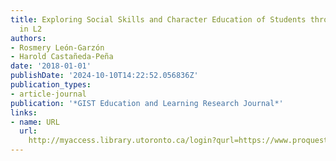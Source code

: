 ```yaml
---
title: Exploring Social Skills and Character Education of Students through Storytelling
  in L2
authors:
- Rosmery León-Garzón
- Harold Castañeda-Peña
date: '2018-01-01'
publishDate: '2024-10-10T14:22:52.056836Z'
publication_types:
- article-journal
publication: '*GIST Education and Learning Research Journal*'
links:
- name: URL
  url: 
    http://myaccess.library.utoronto.ca/login?qurl=https://www.proquest.com/docview/2228636795?accountid=14771&bdid=38382&_bd=qQtDiN1j0XHLlXev7yNVdciZQqg%3D
---
```


